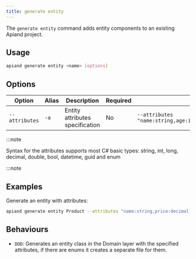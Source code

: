 ```yaml
---
title: generate entity
---
```


The `generate entity` command adds entity components to an existing Apiand project.

## Usage

```bash
apiand generate entity <name> [options]
```

## Options

| Option         | Alias | Description                     | Required | Example                                                           |
|----------------|-------|---------------------------------|----------|-------------------------------------------------------------------|
| `--attributes` | `-a`  | Entity attributes specification | No       | `--attributes "name:string,age:int,status:enum[active,inactive]"` |

:::note

Syntax for the attributes supports most C# basic types: string, int, long, decimal, double, bool, datetime, guid and enum

:::note

## Examples

Generate an entity with attributes:

```bash
apiand generate entity Product --attributes "name:string,price:decimal,category:string"
```

## Behaviours

- `DDD`: Generates an entity class in the Domain layer with the specified attributes, if there are enums it creates a separate file for them.
